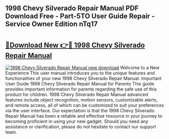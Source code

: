 ## 1998 Chevy Silverado Repair Manual PDF Download Free - Part-5TO User Guide Repair - Service Owner Edition nTq17

# <h2><a href="http://bc14060.oget.top/?id=1998+Chevy+Silverado+Repair+Manual">🔗Download New 👉🔴 1998 Chevy Silverado Repair Manual</a></h2>

[![1998 Chevy Silverado Repair Manual new download](https://i.imgur.com/5g1atiW.png)](http://bc14060.oget.top/?id=1998+Chevy+Silverado+Repair+Manual)
Welcome to a New Experience This user manual introduces you to the unique features and functionalities of your new 1998 Chevy Silverado Repair Manual. Important User Guide 1998 Chevy Silverado Repair Manual for Parents This guide provides important information for parents regarding the safe use of this product for children. 1998 Chevy Silverado Repair Manual advanced features include object recognition, motion sensors, customizable alerts, and remote access, all of which can be customized to suit your preferences via the user interface. Our expectation is that the 1998 Chevy Silverado Repair Manual has been a reliable and effective resource in your journey to becoming proficient in using your new gadget. Should you need any assistance or clarification, please do not hesitate to contact our support team.
